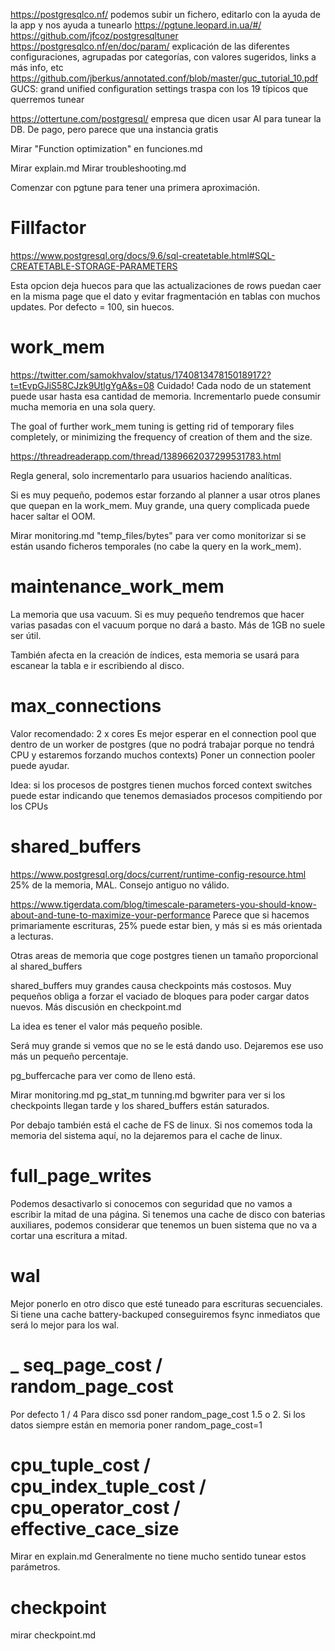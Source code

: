 <https://postgresqlco.nf/>
podemos subir un fichero, editarlo con la ayuda de la app y nos ayuda a tunearlo
<https://pgtune.leopard.in.ua/#/>
<https://github.com/jfcoz/postgresqltuner>
<https://postgresqlco.nf/en/doc/param/>
explicación de las diferentes configuraciones, agrupadas por categorías, con valores sugeridos, links a más info, etc
<https://github.com/jberkus/annotated.conf/blob/master/guc_tutorial_10.pdf>
GUCS: grand unified configuration settings
traspa con los 19 típicos que querremos tunear

<https://ottertune.com/postgresql/>
empresa que dicen usar AI para tunear la DB. De pago, pero parece que una instancia gratis

Mirar "Function optimization" en funciones.md

Mirar explain.md
Mirar troubleshooting.md

Comenzar con pgtune para tener una primera aproximación.

# Fillfactor

<https://www.postgresql.org/docs/9.6/sql-createtable.html#SQL-CREATETABLE-STORAGE-PARAMETERS>

Esta opcion deja huecos para que las actualizaciones de rows puedan caer en la misma page que el dato y evitar fragmentación en tablas con muchos updates.
Por defecto = 100, sin huecos.

# work_mem

<https://twitter.com/samokhvalov/status/1740813478150189172?t=tEvpGJiS58CJzk9UtlgYgA&s=08>
Cuidado! Cada nodo de un statement puede usar hasta esa cantidad de memoria.
Incrementarlo puede consumir mucha memoria en una sola query.

The goal of further work_mem tuning is getting rid of temporary files completely, or minimizing the frequency of creation of them and the size.

<https://threadreaderapp.com/thread/1389662037299531783.html>

Regla general, solo incrementarlo para usuarios haciendo analíticas.

Si es muy pequeño, podemos estar forzando al planner a usar otros planes que quepan en la work_mem.
Muy grande, una query complicada puede hacer saltar el OOM.

Mirar monitoring.md "temp_files/bytes" para ver como monitorizar si se están usando ficheros temporales (no cabe la query en la work_mem).

# maintenance_work_mem

La memoria que usa vacuum.
Si es muy pequeño tendremos que hacer varias pasadas con el vacuum porque no dará a basto.
Más de 1GB no suele ser útil.

También afecta en la creación de índices, esta memoria se usará para escanear la tabla e ir escribiendo al disco.

# max_connections

Valor recomendado: 2 x cores
Es mejor esperar en el connection pool que dentro de un worker de postgres (que no podrá trabajar porque no tendrá CPU y estaremos forzando muchos contexts)
Poner un connection pooler puede ayudar.

Idea: si los procesos de postgres tienen muchos forced context switches puede estar indicando que tenemos demasiados procesos compitiendo por los CPUs

# shared_buffers

<https://www.postgresql.org/docs/current/runtime-config-resource.html>
25% de la memoria, MAL. Consejo antiguo no válido.

<https://www.tigerdata.com/blog/timescale-parameters-you-should-know-about-and-tune-to-maximize-your-performance>
Parece que si hacemos primariamente escrituras, 25% puede estar bien, y más si es más orientada a lecturas.

Otras areas de memoria que coge postgres tienen un tamaño proporcional al shared_buffers

shared_buffers muy grandes causa checkpoints más costosos.
Muy pequeños obliga a forzar el vaciado de bloques para poder cargar datos nuevos.
Más discusión en checkpoint.md

La idea es tener el valor más pequeño posible.

Será muy grande si vemos que no se le está dando uso.
Dejaremos ese uso más un pequeño percentaje.

pg_buffercache para ver como de lleno está.

Mirar monitoring.md pg_stat_m tunning.md
bgwriter para ver si los checkpoints llegan tarde y los shared_buffers están saturados.

Por debajo también está el cache de FS de linux.
Si nos comemos toda la memoria del sistema aquí, no la dejaremos para el cache de linux.

# full_page_writes

Podemos desactivarlo si conocemos con seguridad que no vamos a escribir la mitad de una página.
Si tenemos una cache de disco con baterias auxiliares, podemos considerar que tenemos un buen sistema que no va a cortar una escritura a mitad.

# wal

Mejor ponerlo en otro disco que esté tuneado para escrituras secuenciales.
Si tiene una cache battery-backuped conseguiremos fsync inmediatos que será lo mejor para los wal.

# \_ seq_page_cost / random_page_cost

Por defecto 1 / 4
Para disco ssd poner random_page_cost 1.5 o 2.
Si los datos siempre están en memoria poner random_page_cost=1

# cpu_tuple_cost / cpu_index_tuple_cost / cpu_operator_cost / effective_cace_size

Mirar en explain.md
Generalmente no tiene mucho sentido tunear estos parámetros.

# checkpoint

mirar checkpoint.md

